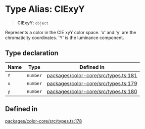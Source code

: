 # Type Alias: CIExyY

> **CIExyY**: `object`

Represents a color in the CIE xyY color space.
'x' and 'y' are the chromaticity coordinates.
'Y' is the luminance component.

## Type declaration

| Name | Type | Defined in |
| ------ | ------ | ------ |
| `Y` | `number` | [packages/color-core/src/types.ts:181](https://github.com/iamlite/color-core-mono-test/blob/d94d70fcd3b8bc32b54a8388048088ead1ff133f/packages/color-core/src/types.ts#L181) |
| `x` | `number` | [packages/color-core/src/types.ts:179](https://github.com/iamlite/color-core-mono-test/blob/d94d70fcd3b8bc32b54a8388048088ead1ff133f/packages/color-core/src/types.ts#L179) |
| `y` | `number` | [packages/color-core/src/types.ts:180](https://github.com/iamlite/color-core-mono-test/blob/d94d70fcd3b8bc32b54a8388048088ead1ff133f/packages/color-core/src/types.ts#L180) |

## Defined in

[packages/color-core/src/types.ts:178](https://github.com/iamlite/color-core-mono-test/blob/d94d70fcd3b8bc32b54a8388048088ead1ff133f/packages/color-core/src/types.ts#L178)
